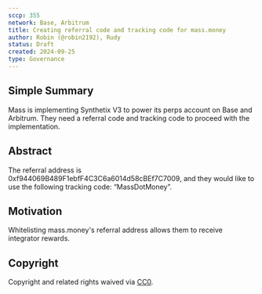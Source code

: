 ```yaml
---
sccp: 355
network: Base, Arbitrum
title: Creating referral code and tracking code for mass.money
author: Robin (@robin2192), Rudy
status: Draft
created: 2024-09-25
type: Governance
---
```


## Simple Summary

Mass is implementing Synthetix V3 to power its perps account on Base and Arbitrum. They need a referral code and tracking code to proceed with the implementation.

## Abstract

The referral address is 0xf944069B489F1ebfF4C3C6a6014d58cBEf7C7009, and they would like to use the following tracking code: “MassDotMoney”.

## Motivation

Whitelisting mass.money's referral address allows them to receive integrator rewards.

## Copyright

Copyright and related rights waived via [CC0](https://creativecommons.org/publicdomain/zero/1.0/).

